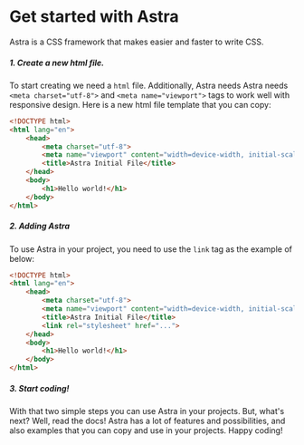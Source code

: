 # Get started with Astra
Astra is a CSS framework that makes easier and faster to write CSS.

##### 1. Create a new html file.
To start creating we need a `html` file. Additionally, Astra needs Astra needs `<meta charset="utf-8">` and `<meta name="viewport">` tags to work well with responsive design. Here is a new html file template that you can copy:
```html
<!DOCTYPE html>
<html lang="en">
    <head>
        <meta charset="utf-8">
        <meta name="viewport" content="width=device-width, initial-scale=1">
        <title>Astra Initial File</title>
    </head>
    <body>
        <h1>Hello world!</h1>
    </body>
</html>
```

##### 2. Adding Astra
To use Astra in your project, you need to use the `link` tag as the example of below:
```html
<!DOCTYPE html>
<html lang="en">
    <head>
        <meta charset="utf-8">
        <meta name="viewport" content="width=device-width, initial-scale=1">
        <title>Astra Initial File</title>
        <link rel="stylesheet" href="...">
    </head>
    <body>
        <h1>Hello world!</h1>
    </body>
</html>
```
##### 3. Start coding! 
With that two simple steps you can use Astra in your projects. But, what's next? Well, read the docs! Astra has a lot of features and possibilities, and also examples that you can copy and use in your projects. Happy coding!